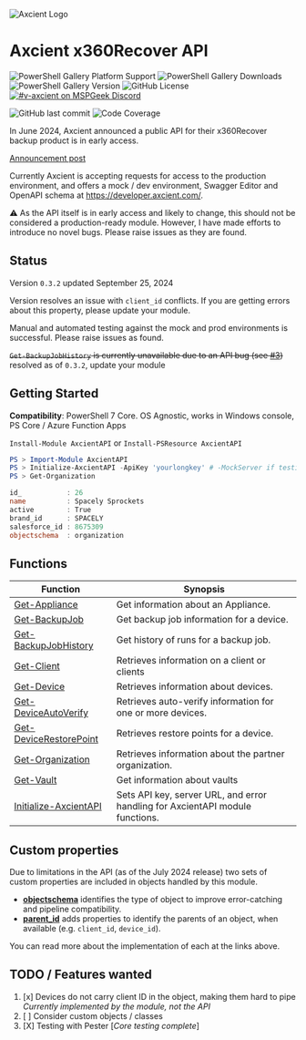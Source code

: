 ![Axcient Logo](https://axcient.com/wp-content/webp-express/webp-images/doc-root/wp-content/uploads/2023/11/logo_main.png.webp)
# Axcient x360Recover API

![PowerShell Gallery Platform Support](https://img.shields.io/powershellgallery/p/axcientapi)
![PowerShell Gallery Downloads](https://img.shields.io/powershellgallery/dt/axcientapi)
![PowerShell Gallery Version](https://img.shields.io/powershellgallery/v/axcientapi)
![GitHub License](https://img.shields.io/github/license/adamburley/AxcientAPI)
[![#v-axcient on MSPGeek Discord](https://img.shields.io/discord/801971115013963818?logo=discord&logoColor=white&label=MSPGeek%20%23v-axcient)](https://discord.com/channels/801971115013963818/1020766171978543204)

![GitHub last commit](https://img.shields.io/github/last-commit/adamburley/AxcientAPI)
![Code Coverage](https://img.shields.io/badge/coverage-84%25-yellow.svg?maxAge=60)

In June 2024, Axcient announced a public API for their x360Recover backup product is in early access.

[Announcement post](https://axcient.com/blog/axcient-public-apis/)

Currently Axcient is accepting requests for access to the production environment, and offers a mock / dev environment, Swagger Editor and OpenAPI schema at https://developer.axcient.com/.

⚠️ As the API itself is in early access and likely to change, this should not be considered a production-ready module. However, I have made efforts to introduce no novel bugs. Please raise issues as they are found.

## Status

Version `0.3.2` updated September 25, 2024

Version resolves an issue with `client_id` conflicts. If you are getting errors about this property, please update your module.

Manual and automated testing against the mock and prod environments is successful.  Please raise issues as found.

~~`Get-BackupJobHistory` is currently unavailable due to an API bug (see [#3](https://github.com/adamburley/AxcientAPI/issues/3))~~ resolved as of `0.3.2`, update your module

## Getting Started

**Compatibility**: PowerShell 7 Core. OS Agnostic, works in Windows console, PS Core / Azure Function Apps

```Install-Module AxcientAPI``` or ```Install-PSResource AxcientAPI```

```PowerShell
PS > Import-Module AxcientAPI
PS > Initialize-AxcientAPI -ApiKey 'yourlongkey' # -MockServer if testing against the Mock endpoint
PS > Get-Organization

id_           : 26
name          : Spacely Sprockets
active        : True
brand_id      : SPACELY
salesforce_id : 8675309
objectschema  : organization

```

## Functions

| Function | Synopsis |
| --- | --- |
| [Get-Appliance](./docs/Get-Appliance.md) | Get information about an Appliance. |
| [Get-BackupJob](./docs/Get-BackupJob.md) | Get backup job information for a device. |
| [Get-BackupJobHistory](./docs/Get-BackupJobHistory.md) | Get history of runs for a backup job. |
| [Get-Client](./docs/Get-Client.md) | Retrieves information on a client or clients |
| [Get-Device](./docs/Get-Device.md) | Retrieves information about devices. |
| [Get-DeviceAutoVerify](./docs/Get-DeviceAutoVerify.md) | Retrieves auto-verify information for one or more devices. |
| [Get-DeviceRestorePoint](./docs/Get-DeviceRestorePoint.md) | Retrieves restore points for a device. |
| [Get-Organization](./docs/Get-Organization.md) | Retrieves information about the partner organization. |
| [Get-Vault](./docs/Get-Vault.md) | Get information about vaults |
| [Initialize-AxcientAPI](./docs/Initialize-AxcientAPI.md) | Sets API key, server URL, and error handling for AxcientAPI module functions. |

## Custom properties

Due to limitations in the API (as of the July 2024 release) two sets of custom properties are included in objects handled by this module.

- **[objectschema](ApiNotes.md#schema-property)** identifies the type of object to improve error-catching and pipeline compatibility.
- **[parent_id](ApiNotes.md#parent-id-properties)** adds properties to identify the parents of an object, when available (e.g. `client_id`, `device_id`).

You can read more about the implementation of each at the links above.

## TODO / Features wanted

1. [x] Devices do not carry client ID in the object, making them hard to pipe _Currently implemented by the module, not the API_
2. [ ] Consider custom objects / classes
3. [X] Testing with Pester [*Core testing complete*]







